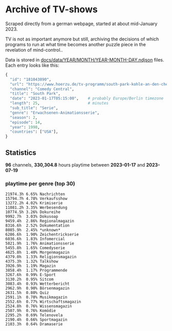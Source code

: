 # Archive of TV-shows

Scraped directly from a german webpage, started at about mid-January 2023.

TV is not as important anymore but still, archiving the decisions of which programs to run at what time
becomes another puzzle piece in the revelation of mind-control.. 

Data is stored in [docs/data/YEAR/MONTH/YEAR-MONTH-DAY.ndjson](docs/data/) files. 
Each entry looks like this:

```python
{
  "id": "181043890", 
  "url": "https://www.hoerzu.de/tv-programm/south-park-kohle-an-den-chefkoch/bid_181043890/", 
  "channel": "Comedy Central", 
  "title": "South Park", 
  "date": "2023-01-17T05:15:00",    # probably Europe/Berlin timezone 
  "length": 25,                     # minutes 
  "sub_title": "Serie", 
  "genre": "Erwachsenen-Animationsserie", 
  "season": 2, 
  "episode": 14, 
  "year": 1998, 
  "countries": ["USA"],
}
```

## Statistics

**96** channels, **330,304.8** hours playtime between **2023-01-17** and **2023-07-19**


### playtime per genre (top 30)

    21974.3h 6.65% Nachrichten
    15794.7h 4.78% Verkaufsshow
    13272.2h 4.02% Krimiserie
    11081.2h 3.35% Werbesendung
    10774.5h 3.26% Dokureihe
    9992.7h  3.03% Dokusoap
    9459.4h  2.86% Regionalmagazin
    8316.6h  2.52% Dokumentation
    8085.9h  2.45% *unknown*
    6286.6h  1.90% Zeichentrickserie
    6036.6h  1.83% Infomercial
    5821.9h  1.76% Animationsserie
    5455.8h  1.65% Comedyserie
    4625.8h  1.40% Morgenmagazin
    4379.0h  1.33% Religionsmagazin
    4375.3h  1.32% Talkshow
    3926.9h  1.19% Magazin
    3858.4h  1.17% Programmende
    3267.6h  0.99% E-Sport
    3130.2h  0.95% Sitcom
    3083.4h  0.93% Wetterbericht
    2962.9h  0.90% Börsenmagazin
    2631.5h  0.80% Quiz
    2591.1h  0.78% Musikmagazin
    2552.6h  0.77% Wirtschaftsmagazin
    2524.8h  0.76% Wissensmagazin
    2507.9h  0.76% Komödie
    2295.2h  0.69% Telenovela
    2190.4h  0.66% Sportmagazin
    2103.3h  0.64% Dramaserie
